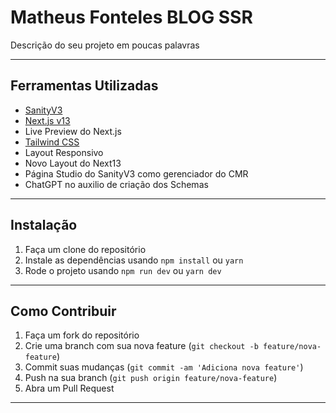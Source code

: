 # Matheus Fonteles BLOG SSR

Descrição do seu projeto em poucas palavras

---

## Ferramentas Utilizadas

- [SanityV3](https://www.sanity.io/)
- [Next.js v13](https://nextjs.org/)
- Live Preview do Next.js
- [Tailwind CSS](https://tailwindcss.com/)
- Layout Responsivo
- Novo Layout do Next13
- Página Studio do SanityV3 como gerenciador do CMR
- ChatGPT no auxilio de criação dos Schemas

---

## Instalação

1. Faça um clone do repositório
2. Instale as dependências usando `npm install` ou `yarn`
3. Rode o projeto usando `npm run dev` ou `yarn dev`

---

## Como Contribuir

1. Faça um fork do repositório
2. Crie uma branch com sua nova feature (`git checkout -b feature/nova-feature`)
3. Commit suas mudanças (`git commit -am 'Adiciona nova feature'`)
4. Push na sua branch (`git push origin feature/nova-feature`)
5. Abra um Pull Request

---
